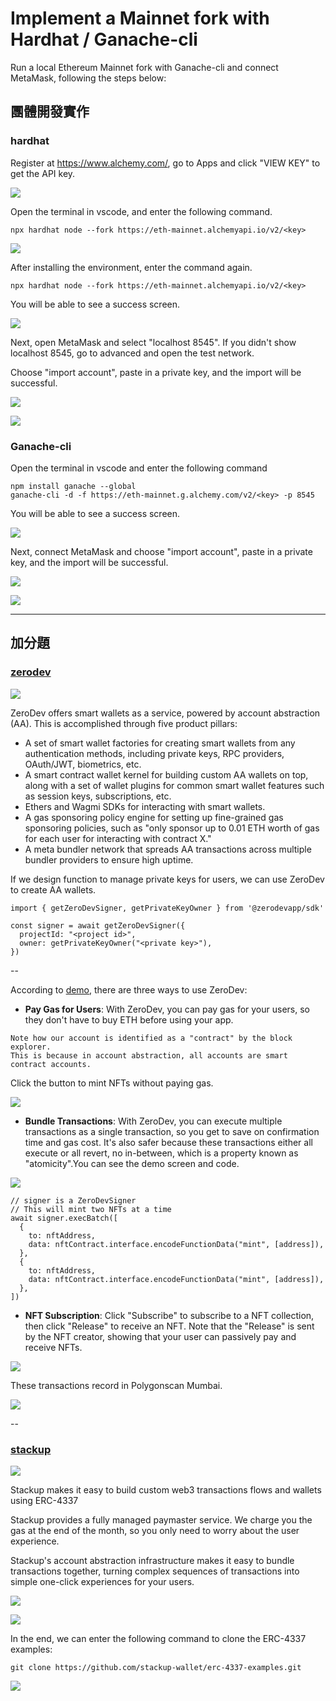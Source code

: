 # Implement a Mainnet fork with Hardhat / Ganache-cli

Run a local Ethereum Mainnet fork with Ganache-cli and connect MetaMask, following the steps below:


## 團體開發實作

### hardhat

Register at https://www.alchemy.com/, go to Apps and click "VIEW KEY" to get the API key.

![](https://i.imgur.com/jWdHsM4.jpg)

Open the terminal in vscode, and enter the following command.

```
npx hardhat node --fork https://eth-mainnet.alchemyapi.io/v2/<key>
 ```
![](https://i.imgur.com/iHIBCMI.jpg)

After installing the environment, enter the command again.

```
npx hardhat node --fork https://eth-mainnet.alchemyapi.io/v2/<key>
 ```
You will be able to see a success screen.

![](https://i.imgur.com/wGNTu2j.jpg)

Next, open MetaMask and select "localhost 8545".
If you didn't show localhost 8545, go to advanced and open the test network.

Choose "import account", paste in a private key, and the import will be successful.

![](https://i.imgur.com/T4gQcJU.png)
 

![](https://i.imgur.com/Ujv3EPu.png)

### Ganache-cli 

Open the terminal in vscode and enter the following command

```
npm install ganache --global
ganache-cli -d -f https://eth-mainnet.g.alchemy.com/v2/<key> -p 8545  
```

You will be able to see a success screen.

![](https://i.imgur.com/YVcY8aJ.jpg)

Next, connect MetaMask and choose "import account", paste in a private key, and the import will be successful.

![](https://i.imgur.com/KbWj5MN.png)

![](https://i.imgur.com/MCYTbg3.png)


---

## 加分題


### [zerodev](https://demo.zerodev.app/)

![](https://i.imgur.com/3b9HbEb.png)

ZeroDev offers smart wallets as a service, powered by account abstraction (AA). This is accomplished through five product pillars:

- A set of smart wallet factories for creating smart wallets from any authentication methods, including private keys, RPC providers, OAuth/JWT, biometrics, etc.
- A smart contract wallet kernel for building custom AA wallets on top, along with a set of wallet plugins for common smart wallet features such as session keys, subscriptions, etc.
- Ethers and Wagmi SDKs for interacting with smart wallets.
- A gas sponsoring policy engine for setting up fine-grained gas sponsoring policies, such as "only sponsor up to 0.01 ETH worth of gas for each user for interacting with contract X."
- A meta bundler network that spreads AA transactions across multiple bundler providers to ensure high uptime.

If we design function to manage private keys for users, we can use ZeroDev to create AA wallets.

```
import { getZeroDevSigner, getPrivateKeyOwner } from '@zerodevapp/sdk'

const signer = await getZeroDevSigner({
  projectId: "<project id>",
  owner: getPrivateKeyOwner("<private key>"),
})
```
--

According to [demo](https://demo.zerodev.app/), there are three ways to use ZeroDev:

- **Pay Gas for Users**: With ZeroDev, you can pay gas for your users, so they don't have to buy ETH before using your app.
```
Note how our account is identified as a "contract" by the block explorer. 
This is because in account abstraction, all accounts are smart contract accounts.
```
Click the button to mint NFTs without paying gas.

![](https://i.imgur.com/a0yAXdH.png)

- **Bundle Transactions**: With ZeroDev, you can execute multiple transactions as a single transaction, so you get to save on confirmation time and gas cost. It's also safer because these transactions either all execute or all revert, no in-between, which is a property known as "atomicity".You can see the demo screen and code.

![](https://i.imgur.com/Fp3RBT5.png)

```
// signer is a ZeroDevSigner
// This will mint two NFTs at a time
await signer.execBatch([
  {
    to: nftAddress,
    data: nftContract.interface.encodeFunctionData("mint", [address]),
  },
  {
    to: nftAddress,
    data: nftContract.interface.encodeFunctionData("mint", [address]),
  },
])
```

- **NFT Subscription**: Click "Subscribe" to subscribe to a NFT collection, then click "Release" to receive an NFT. Note that the "Release" is sent by the NFT creator, showing that your user can passively pay and receive NFTs.
  
![](https://i.imgur.com/8H0sD28.png)

These transactions record in Polygonscan Mumbai.

![](https://i.imgur.com/Ubb8yAc.png)


--


### [stackup](https://www.stackup.sh/)

![](https://i.imgur.com/9UFU1pa.jpg)

Stackup makes it easy to build custom web3 transactions flows and wallets using ERC-4337

Stackup provides a fully managed paymaster service. We charge you the gas at the end of the month, so you only need to worry about the user experience.

Stackup's account abstraction infrastructure makes it easy to bundle transactions together, turning complex sequences of transactions into simple one-click experiences for your users.

![](https://i.imgur.com/3uIbfzi.png)

![](https://i.imgur.com/sTN87cc.jpg)

In the end, we can enter the following command to clone the ERC-4337 examples:

`git clone https://github.com/stackup-wallet/erc-4337-examples.git`
 

![](https://i.imgur.com/ycFpysQ.png)


